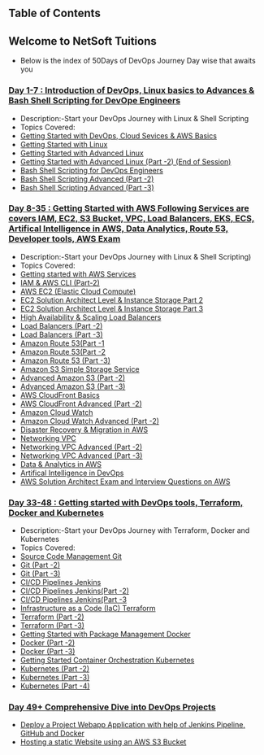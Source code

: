 ## Table of Contents

## Welcome to NetSoft Tuitions

  - Below is the index of 50Days of DevOps Journey Day wise that awaits you 

### [Day 1-7 : Introduction of DevOps, Linux basics to Advances & Bash Shell Scripting for DevOpe Engineers](./2024/day01/)

  - Description:-Start your DevOps Journey with Linux & Shell Scripting
  - Topics Covered: 
  - [Getting Started with DevOps, Cloud Sevices & AWS Basics](./2024/day01/README.md)
  - [Getting Started with Linux](./2024/day02/README.md)
  - [Getting Started with Advanced Linux](./2024/day03/README.md)
  - [Getting Started with Advanced Linux (Part -2) (End of Session)](./2024/day04/README.md)
  - [Bash Shell Scripting for DevOps Engineers](./2024/day05/README.md)
  - [Bash Shell Scripting Advanced (Part -2)](./2024/day06/README.md)
  - [Bash Shell Scripting Advanced (Part -3)](./2024/day07/README.md)

### [Day 8-35 : Getting Started with AWS Following Services are covers IAM, EC2, S3 Bucket, VPC, Load Balancers, EKS, ECS, Artifical Intelligence in AWS, Data Analytics, Route 53, Developer tools, AWS Exam ](./2024/day08/)
  - Description:-Start your DevOps Journey with Linux & Shell Scripting)
  - Topics Covered: 
  - [Getting started with AWS Services](./2024/day08/README.md)
  - [IAM & AWS CLI (Part-2)](./2024/day09/README.md)
  - [AWS EC2 (Elastic Cloud Compute)](./2024/day10/README.md)
  - [EC2 Solution Architect Level & Instance Storage Part 2](./2024/day11/README.md)
  - [EC2 Solution Architect Level & Instance Storage Part 3](./2024/day12/README.md)    
  - [High Availability & Scaling Load Balancers](./2024/day13/README.md)
  - [Load Balancers (Part -2)](./2024/day14/README.md)
  - [Load Balancers (Part -3)](./2024/day15/README.md)
  - [Amazon Route 53(Part -1](./2024/day16/README.md)
  - [Amazon Route 53(Part -2](./2024/day17/README.md)
  - [Amazon Route 53 (Part -3)](./2024/day18/README.md)
  - [Amazon S3 Simple Storage Service](./2024/day19/README.md)
  - [Advanced Amazon S3 (Part -2)](./2024/day20/README.md)
  - [Advanced Amazon S3 (Part -3)](./2024/day21/README.md)
  - [AWS CloudFront Basics](./2024/day22/README.md)
  - [AWS CloudFront Advanced (Part -2)](./2024/day23/README.md)
  - [Amazon Cloud Watch](./2024/day24/README.md)
  - [Amazon Cloud Watch Advanced (Part -2)](./2024/day25/README.md)
  - [Disaster Recovery & Migration in AWS](./2024/day26/README.md)
  - [Networking VPC](./2024/day27/README.md)
  - [Networking VPC Advanced (Part -2)](./2024/day28/README.md)
  - [Networking VPC Advanced (Part -3)](./2024/day29/README.md)
  - [Data & Analytics in AWS](./2024/day30/README.md)
  - [Artifical Intelligence in DevOps](./2024/day31/README.md)
 - [AWS Solution Architect Exam and Interview Questions on AWS](./2024/day32/README.md)

### [Day 33-48 : Getting started with DevOps tools, Terraform, Docker and Kubernetes](./2024/day36/)
  - Description:-Start your DevOps Journey with Terraform, Docker and Kubernetes
  - Topics Covered: 
  - [Source Code Management Git](./2024/day33/README.md)
  - [Git (Part -2)](./2024/day34/README.md)
  - [Git (Part -3)](./2024/day35/README.md)
  - [CI/CD Pipelines Jenkins](./2024/day36/README.md)
  - [CI/CD Pipelines Jenkins(Part -2)](./2024/day37/README.md)
  - [CI/CD Pipelines Jenkins(Part -3](./2024/day38/README.md)
  - [Infrastructure as a Code (IaC) Terraform](./2024/day39/README.md)
  - [Terraform (Part -2)](./2024/day40/README.md)
  - [Terraform (Part -3)](./2024/day41/README.md)
  - [Getting Started with Package Management Docker](./2024/day42/README.md)
  - [Docker (Part -2)](./2024/day43/README.md)
  - [Docker (Part -3)](./2024/day44/README.md)
  - [Getting Started Container Orchestration Kubernetes](./2024/day45/README.md)
  - [Kubernetes (Part -2)](./2024/day46/README.md)
  - [Kubernetes (Part -3)](./2024/day47/README.md)
  - [Kubernetes (Part -4)](./2024/day48/README.md)

### [Day 49+ Comprehensive Dive into DevOps Projects](./2024/day49/)
  - [Deploy a Project Webapp Application with help of Jenkins Pipeline, GitHub and Docker](./2024/day49/README.md)
  - [Hosting a static Website using an AWS S3 Bucket](./2024/day50/README.md)
